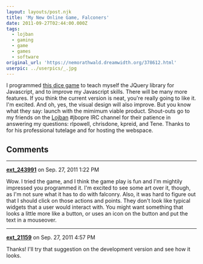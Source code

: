 ```yaml
---
layout: layouts/post.njk
title: 'My New Online Game, Falconers'
date: 2011-09-27T02:44:00.000Z
tags:
  - lojban
  - gaming
  - game
  - games
  - software
original_url: 'https://nemorathwald.dreamwidth.org/378612.html'
userpic: ../userpics/_.jpg
---
```

I programmed [this dice game](http://arnoldworks.com/falconers/) to teach myself the JQuery library for Javascript, and to improve my Javascript skills. There will be many more features. If you think the current version is neat, you're really going to like it. I'm excited. And oh, yes, the visual design will also improve. But you know what they say: launch with the mimimum viable product. Shout-outs go to my friends on the [Lojban](http://lojban.org/) #jbopre IRC channel for their patience in answering my questions: rlpowell, chrisdone, kpreid, and Tene. Thanks to for his professional tutelage and for hosting the webspace.

## Comments

---

**[ext_243991](https://www.dreamwidth.org/users/ext_243991)** on Sep. 27, 2011 1:22 PM

Wow. I tried the game, and I think the game play is fun and I'm mightily impressed you programmed it. I'm excited to see some art over it, though, as I'm not sure what it has to do with falconry. Also, it was hard to figure out that I should click on those actions and points. They don't look like typical widgets that a user would interact with. You might want something that looks a little more like a button, or uses an icon on the button and put the text in a mouseover.

---

**[ext_21159](https://www.dreamwidth.org/users/ext_21159)** on Sep. 27, 2011 4:57 PM

Thanks! I'll try that suggestion on the development version and see how it looks.
